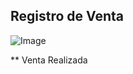 ## Registro de Venta

![Image](https://github.com/user-attachments/assets/9ecc0756-81da-480e-acd7-c7a52baca95b)

** Venta Realizada
